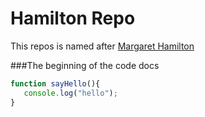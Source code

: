# Hamilton Repo
This repos is named after [Margaret Hamilton](https://en.wikipedia.org/wiki/Margaret_Hamilton_(scientist))

###The beginning of the code docs
```js
function sayHello(){
   console.log("hello");
}

```
